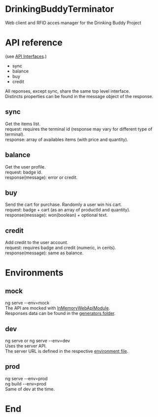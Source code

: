 # DrinkingBuddyTerminator
Web client and RFID acces manager for the Drinking Buddy Project  


# API reference
(see [API Interfaces](https://github.com/PostTenebrasLab/DrinkingBuddyTerminator/tree/master/src/app/model/api "API Interfaces").)

- sync
- balance
- buy
- credit

All reponses, except sync, share the same top level interface.  
Distincts properties can be found in the message object of the response.

## sync
Get the items list.  
request: requires the terminal id (response may vary for different type of terminal).  
response: array of availables items (with price and quantity).  

## balance
Get the user profile.  
request: badge id.  
response(message): error or  credit.  

## buy
Send the cart for purchase. Randomly a user win his cart.    
request: badge + cart (as an array of productId and quantity).  
response(message): won(boolean) + optional text.  

## credit
Add credit to the user account.  
request: requires badge and credit (numeric, in cents).  
response(message): same as balance.  



# Environments

## mock
ng serve --env=mock  
The API are mocked with [InMemoryWebApiModule](https://github.com/angular/in-memory-web-api "InMemoryWebApiModule").  
Responses data can be found in the [generators folder](https://github.com/PostTenebrasLab/DrinkingBuddyTerminator/tree/master/src/app/model/generators "generators").  

## dev
ng serve or ng serve --env=dev  
Uses the server API.  
The server URL is defined in the respective [environment file](https://github.com/PostTenebrasLab/DrinkingBuddyTerminator/tree/master/src/environments "env files").  

## prod
ng serve --env=prod  
ng build --env=prod  
Same of dev at the time.  

# End
